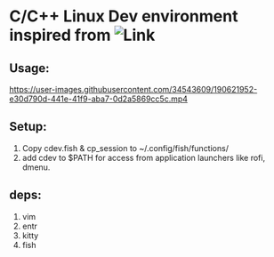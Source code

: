 # C/C++ Linux Dev environment inspired from ![Link](https://www.youtube.com/watch?v=Zlx7gmt3lBU&list=PLauivoElc3ggagradg8MfOZreCMmXMmJ-&index=3)

## Usage:
  https://user-images.githubusercontent.com/34543609/190621952-e30d790d-441e-41f9-aba7-0d2a5869cc5c.mp4

## Setup: 
  1. Copy cdev.fish & cp_session to ~/.config/fish/functions/ 
  2. add cdev to $PATH for access from application launchers like rofi, dmenu.

## deps:
  1. vim
  2. entr
  3. kitty
  4. fish
